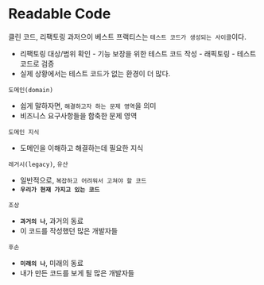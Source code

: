 # Readable Code

클린 코드, 리팩토링 과저으이 베스트 프랙티스는 `테스트 코드가 생성되는 사이클`이다.
- 리팩토링 대상/범위 확인 - 기능 보장을 위한 테스트 코드 작성 - 래픽토링 - 테스트 코드로 검증
- 실제 상황에서는 테스트 코드가 없는 환경이 더 많다.


`도메인(domain)`
- 쉽게 말하자면, `해결하고자 하는 문제 영역`을 의미
- 비즈니스 요구사항들을 함축한 문제 영역

`도메인 지식`
- 도메인을 이해하고 해결하는데 필요한 지식
 
`레거시(legacy)`, `유산`
- 일반적으로, `복잡하고 어려워서 고쳐야 할 코드`
- **`우리가 현재 가지고 있는 코드`**

`조상`
- **`과거의 나`**, 과거의 동료
- 이 코드를 작성했던 많은 개발자들

`후손`
- **`미래의 나`**, 미래의 동료
- 내가 만든 코드를 보게 될 많은 개발자들


